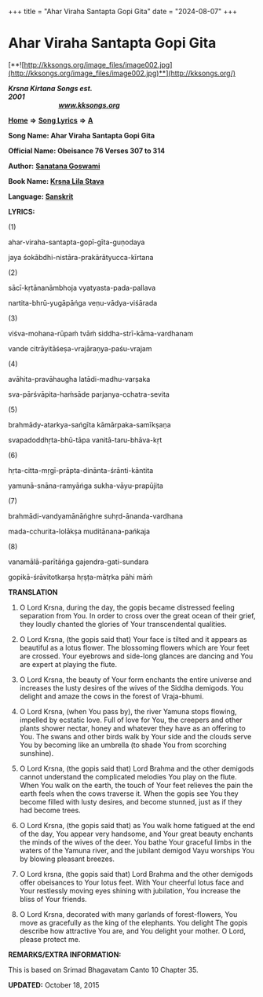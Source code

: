 +++
title = "Ahar Viraha Santapta Gopi Gita"
date = "2024-08-07"
+++

# Ahar Viraha Santapta Gopi Gita
[**![http://kksongs.org/image_files/image002.jpg](http://kksongs.org/image_files/image002.jpg)**](http://kksongs.org/)

**_Krsna Kirtana Songs est. 2001_**                                                                                                                                                 **_www.kksongs.org_**

[**Home**](http://kksongs.org/) **⇒** [**Song Lyrics**](http://kksongs.org/lyrics.html) **⇒** [**A**](http://kksongs.org/songs/song_a.html)

**Song Name: Ahar Viraha Santapta Gopi Gita**

**Official Name: Obeisance 76 Verses 307 to 314**

**Author:** [**Sanatana Goswami**](http://kksongs.org/authors/list/sanatana_g.html)

**Book Name: [Krsna Lila Stava](http://kksongs.org/authors/literature/krsnalilastava.html)**

**Language: [Sanskrit](http://kksongs.org/language/list/sanskrit.html)**

**LYRICS:**

(1)

ahar-viraha-santapta-gopī-gīta-guṇodaya

jaya śokābdhi-nistāra-prakārātyucca-kīrtana

(2)

sācī-kṛtānanāmbhoja vyatyasta-pada-pallava

nartita-bhrū-yugāpāńga veṇu-vādya-viśārada

(3)

viśva-mohana-rūpaḿ tvāḿ siddha-strī-kāma-vardhanam

vande citrāyitāśeṣa-vrajāraṇya-paśu-vrajam

(4)

avāhita-pravāhaugha latādi-madhu-varṣaka

sva-pārśvāpita-haḿsāde parjanya-cchatra-sevita

(5)

brahmādy-atarkya-sańgīta kāmārpaka-samīkṣaṇa

svapadoddhṛta-bhū-tāpa vanitā-taru-bhāva-kṛt

(6)

hṛta-citta-mṛgī-prāpta-dinānta-śrānti-kāntita

yamunā-snāna-ramyāńga sukha-vāyu-prapūjita

(7)

brahmādi-vandyamānāńghre suhṛd-ānanda-vardhana

mada-cchurita-lolākṣa muditānana-pańkaja

(8)

vanamālā-parītāńga gajendra-gati-sundara

gopikā-śrāvitotkarṣa hṛṣṭa-mātṛka pāhi māḿ

**TRANSLATION**

1) O Lord Krsna, during the day, the gopis became distressed feeling separation from You. In order to cross over the great ocean of their grief, they loudly chanted the glories of Your transcendental qualities.

2) O Lord Krsna, (the gopis said that) Your face is tilted and it appears as beautiful as a lotus flower. The blossoming flowers which are Your feet are crossed. Your eyebrows and side-long glances are dancing and You are expert at playing the flute.

3) O Lord Krsna, the beauty of Your form enchants the entire universe and increases the lusty desires of the wives of the Siddha demigods. You delight and amaze the cows in the forest of Vraja-bhumi.

4) O Lord Krsna, (when You pass by), the river Yamuna stops flowing, impelled by ecstatic love. Full of love for You, the creepers and other plants shower nectar, honey and whatever they have as an offering to You. The swans and other birds walk by Your side and the clouds serve You by becoming like an umbrella (to shade You from scorching sunshine).

5) O Lord Krsna, (the gopis said that) Lord Brahma and the other demigods cannot understand the complicated melodies You play on the flute. When You walk on the earth, the touch of Your feet relieves the pain the earth feels when the cows traverse it. When the gopis see You they become filled with lusty desires, and become stunned, just as if they had become trees.

6) O Lord Krsna, (the gopis said that) as You walk home fatigued at the end of the day, You appear very handsome, and Your great beauty enchants the minds of the wives of the deer. You bathe Your graceful limbs in the waters of the Yamuna river, and the jubilant demigod Vayu worships You by blowing pleasant breezes.

7) O Lord krsna, (the gopis said that) Lord Brahma and the other demigods offer obeisances to Your lotus feet. With Your cheerful lotus face and Your restlessly moving eyes shining with jubilation, You increase the bliss of Your friends.

8) O Lord Krsna, decorated with many garlands of forest-flowers, You move as gracefully as the king of the elephants. You delight The gopis describe how attractive You are, and You delight your mother. O Lord, please protect me.

**REMARKS/EXTRA INFORMATION:**

This is based on Srimad Bhagavatam Canto 10 Chapter 35.

**UPDATED:** October 18, 2015